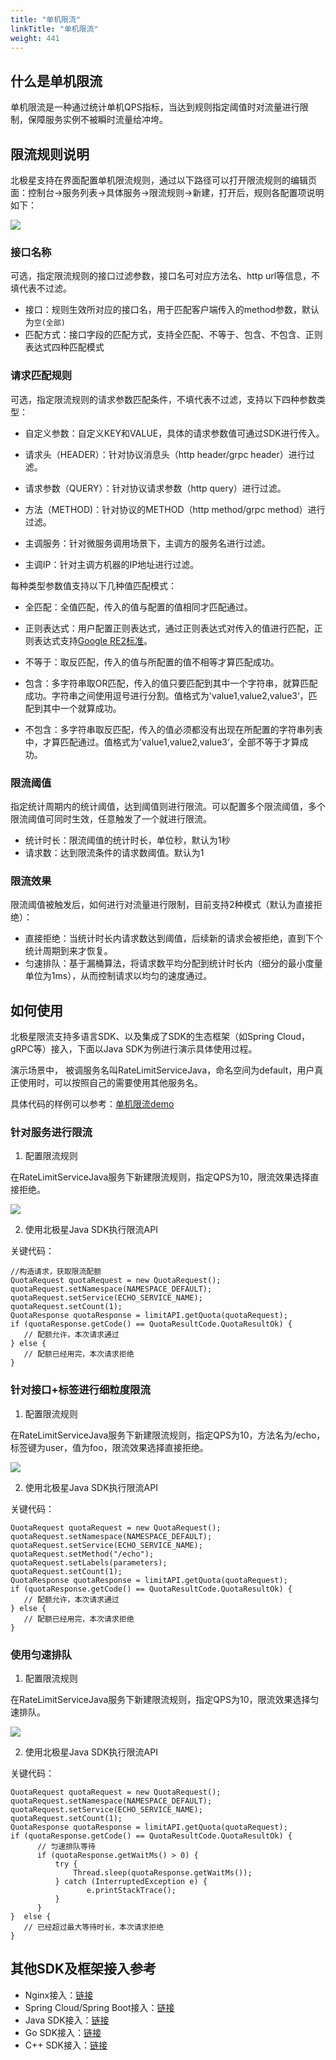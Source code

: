 ```yaml
---
title: "单机限流"
linkTitle: "单机限流"
weight: 441
---
```




## 什么是单机限流

单机限流是一种通过统计单机QPS指标，当达到规则指定阈值时对流量进行限制，保障服务实例不被瞬时流量给冲垮。

## 限流规则说明

北极星支持在界面配置单机限流规则，通过以下路径可以打开限流规则的编辑页面：控制台->服务列表->具体服务->限流规则->新建，打开后，规则各配置项说明如下：

![](../图片/单机限流/新建单机限流规则.png)

### 接口名称

可选，指定限流规则的接口过滤参数，接口名可对应方法名、http url等信息，不填代表不过滤。

- 接口：规则生效所对应的接口名，用于匹配客户端传入的method参数，默认为```空(全部)```
- 匹配方式：接口字段的匹配方式，支持全匹配、不等于、包含、不包含、正则表达式四种匹配模式

### 请求匹配规则

可选，指定限流规则的请求参数匹配条件，不填代表不过滤，支持以下四种参数类型：

- 自定义参数：自定义KEY和VALUE，具体的请求参数值可通过SDK进行传入。

- 请求头（HEADER）：针对协议消息头（http header/grpc  header）进行过滤。

- 请求参数（QUERY）：针对协议请求参数（http query）进行过滤。

- 方法（METHOD)：针对协议的METHOD（http method/grpc method）进行过滤。

- 主调服务：针对微服务调用场景下，主调方的服务名进行过滤。

- 主调IP：针对主调方机器的IP地址进行过滤。

每种类型参数值支持以下几种值匹配模式：

- 全匹配：全值匹配，传入的值与配置的值相同才匹配通过。

- 正则表达式：用户配置正则表达式，通过正则表达式对传入的值进行匹配，正则表达式支持[Google RE2标准](https://github.com/google/re2/wiki/Syntax)。

- 不等于：取反匹配，传入的值与所配置的值不相等才算匹配成功。

- 包含：多字符串取OR匹配，传入的值只要匹配到其中一个字符串，就算匹配成功。字符串之间使用逗号进行分割。值格式为'value1,value2,value3‘，匹配到其中一个就算成功。

- 不包含：多字符串取反匹配，传入的值必须都没有出现在所配置的字符串列表中，才算匹配通过。值格式为'value1,value2,value3‘，全部不等于才算成功。

### 限流阈值

指定统计周期内的统计阈值，达到阈值则进行限流。可以配置多个限流阈值，多个限流阈值可同时生效，任意触发了一个就进行限流。

- 统计时长：限流阈值的统计时长，单位秒，默认为1秒
- 请求数：达到限流条件的请求数阈值。默认为1

### 限流效果

限流阈值被触发后，如何进行对流量进行限制，目前支持2种模式（默认为直接拒绝）：

- 直接拒绝：当统计时长内请求数达到阈值，后续新的请求会被拒绝，直到下个统计周期到来才恢复。
- 匀速排队：基于漏桶算法，将请求数平均分配到统计时长内（细分的最小度量单位为1ms），从而控制请求以均匀的速度通过。

## 如何使用

北极星限流支持多语言SDK、以及集成了SDK的生态框架（如Spring Cloud， gRPC等）接入，下面以Java SDK为例进行演示具体使用过程。

演示场景中， 被调服务名叫RateLimitServiceJava，命名空间为default，用户真正使用时，可以按照自己的需要使用其他服务名。

具体代码的样例可以参考：[单机限流demo](https://github.com/polarismesh/polaris-java/tree/main/polaris-examples/ratelimit-example/local-limiter-example)

### 针对服务进行限流

1. 配置限流规则

在RateLimitServiceJava服务下新建限流规则，指定QPS为10，限流效果选择直接拒绝。

![](../图片/单机限流/服务级单机限流.png)

2. 使用北极星Java SDK执行限流API

关键代码：

```
//构造请求，获取限流配额
QuotaRequest quotaRequest = new QuotaRequest();
quotaRequest.setNamespace(NAMESPACE_DEFAULT);
quotaRequest.setService(ECHO_SERVICE_NAME);
quotaRequest.setCount(1);
QuotaResponse quotaResponse = limitAPI.getQuota(quotaRequest);
if (quotaResponse.getCode() == QuotaResultCode.QuotaResultOk) {
   // 配额允许，本次请求通过
} else {
   // 配额已经用完，本次请求拒绝
}
```

### 针对接口+标签进行细粒度限流

1. 配置限流规则

在RateLimitServiceJava服务下新建限流规则，指定QPS为10，方法名为/echo，标签键为user，值为foo，限流效果选择直接拒绝。

![](../图片/单机限流/新建接口级单机限流规则.png)

2. 使用北极星Java SDK执行限流API

关键代码：

```
QuotaRequest quotaRequest = new QuotaRequest();
quotaRequest.setNamespace(NAMESPACE_DEFAULT);
quotaRequest.setService(ECHO_SERVICE_NAME);
quotaRequest.setMethod("/echo");
quotaRequest.setLabels(parameters);
quotaRequest.setCount(1);
QuotaResponse quotaResponse = limitAPI.getQuota(quotaRequest);
if (quotaResponse.getCode() == QuotaResultCode.QuotaResultOk) {
   // 配额允许，本次请求通过
} else {
   // 配额已经用完，本次请求拒绝
}
```

### 使用匀速排队

1. 配置限流规则

在RateLimitServiceJava服务下新建限流规则，指定QPS为10，限流效果选择匀速排队。

![](../图片/单机限流/新建单机限流规则匀速排队.png)

2. 使用北极星Java SDK执行限流API

关键代码：

```
QuotaRequest quotaRequest = new QuotaRequest();
quotaRequest.setNamespace(NAMESPACE_DEFAULT);
quotaRequest.setService(ECHO_SERVICE_NAME);
quotaRequest.setCount(1);
QuotaResponse quotaResponse = limitAPI.getQuota(quotaRequest);
if (quotaResponse.getCode() == QuotaResultCode.QuotaResultOk) {
      // 匀速排队等待
      if (quotaResponse.getWaitMs() > 0) {
          try {
              Thread.sleep(quotaResponse.getWaitMs());
          } catch (InterruptedException e) {
                 e.printStackTrace();
          }
      }
}  else {
   // 已经超过最大等待时长，本次请求拒绝
}
```

## 其他SDK及框架接入参考

- Nginx接入：[链接](https://github.com/polarismesh/nginx-gateway)
- Spring Cloud/Spring Boot接入：[链接](https://github.com/Tencent/spring-cloud-tencent/wiki/Spring-Cloud-Tencent-Rate-Limit-%E4%BD%BF%E7%94%A8%E6%96%87%E6%A1%A3)
- Java SDK接入：[链接](https://github.com/polarismesh/polaris-java/tree/main/polaris-examples/ratelimit-example/local-limiter-example)
- Go SDK接入：[链接](https://github.com/polarismesh/polaris-go/tree/main/examples/ratelimit)
- C++ SDK接入：[链接](https://github.com/polarismesh/polaris-cpp/tree/main/examples/rate_limit)


